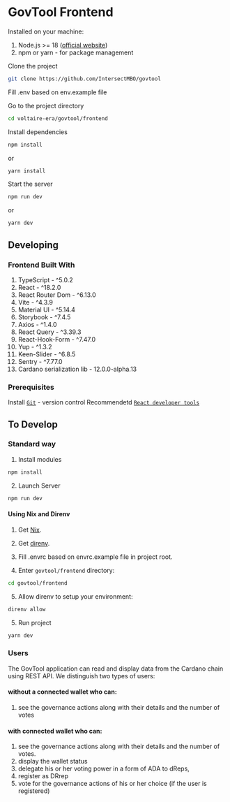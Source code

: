 # GovTool Frontend

Installed on your machine:

1. Node.js >= 18 ([official website](https://nodejs.org/en))
2. npm or yarn - for package management

Clone the project

```bash
git clone https://github.com/IntersectMBO/govtool
```

Fill .env based on env.example file

Go to the project directory

```bash
cd voltaire-era/govtool/frontend
```

Install dependencies

```bash
npm install
```

or

```bash
yarn install
```

Start the server

```bash
npm run dev
```

or

```bash
yarn dev
```

## Developing

### Frontend Built With

1. TypeScript - ^5.0.2
2. React - ^18.2.0
3. React Router Dom - ^6.13.0
4. Vite - ^4.3.9
5. Material UI - ^5.14.4
6. Storybook - ^7.4.5
7. Axios - ^1.4.0
8. React Query - ^3.39.3
9. React-Hook-Form - ^7.47.0
10. Yup - ^1.3.2
11. Keen-Slider - ^6.8.5
12. Sentry - ^7.77.0
13. Cardano serialization lib - 12.0.0-alpha.13

### Prerequisites

Install [`Git`](https://git-scm.com/) - version control
Recommendetd [`React developer tools`](https://react.dev/learn/react-developer-tools)

## To Develop

### Standard way

1. Install modules

```bash
npm install
```

2. Launch Server

```bash
npm run dev
```

#### Using Nix and Direnv

1. Get [Nix](https://nixos.org/download).

2. Get [direnv](https://direnv.net/).

3. Fill .envrc based on envrc.example file in project root.

4. Enter `govtool/frontend` directory:

```sh
cd govtool/frontend
```

5. Allow direnv to setup your environment:

```sh
direnv allow
```

5. Run project

```sh
yarn dev
```

### Users

The GovTool application can read and display data from the Cardano chain using REST API.
We distinguish two types of users:

#### without a connected wallet who can:
1. see the governance actions along with their details and the number of votes

#### with connected wallet who can:
1.  see the governance actions along with their details and the number of votes.
2.  display the wallet status
3.  delegate his or her voting power in a form of ADA to dReps,
4.  register as DRrep
5.  vote for the governance actions of his or her choice (if the user is registered)
